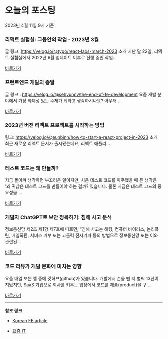 # 오늘의 포스팅 
2023년 4월 11일 9시 기준 

###  리액트 실험실: 그동안의 작업 - 2023년 3월 

 글 링크: https://velog.io/@typo/react-labs-march-2023 소개 지난 달 22일, 리액트 실험실에서 2022년 6월 업데이트 이후로 진행 중인 작업... 

 [바로가기](https://kofearticle.substack.com/p/korean-fe-article-2023-3) 

###  프런트엔드 개발의 종말 

 글 링크 : https://velog.io/@sehyunny/the-end-of-fe-development 요즘 개발 분야에서 가장 화제성 있는 주제가 뭐라고 생각하시나요? 아무래... 

 [바로가기](https://kofearticle.substack.com/p/korean-fe-article-b70) 

###  2023년 버전 리액트 프로젝트를 시작하는 방법 

 링크: https://velog.io/@eunbinn/how-to-start-a-react-project-in-2023 소개 최근 새로운 리액트 문서가 출시됐는데요, 리액트 애플리... 

 [바로가기](https://kofearticle.substack.com/p/korean-fe-article-2023) 

### 테스트 코드는 왜 만들까? 

 지금 돌이켜 생각하면 부끄러운 일이지만, 처음 테스트 코드를 마주했을 때 든 생각은 '왜 귀찮은 테스트 코드를 만들어야 하는 걸까?'였습니다. 물론 지금은 테스트 코드의 중요성을 ... 

 [바로가기](https://yozm.wishket.com/magazine/detail/1964/) 

### 개발자 ChatGPT로 보안 정복하기: 침해 사고 분석 

 정보통신망 제2조 제1항 제7호에 따르면, “침해 사고는 해킹, 컴퓨터 바이러스, 논리폭탄, 메일폭탄, 서비스 거부 또는 고출력 전자기파 등의 방법으로 정보통신망 또는 이와 관련된... 

 [바로가기](https://yozm.wishket.com/magazine/detail/1960/) 

### 코드 리뷰가 개발 문화에 미치는 영향 

 요즘 매일 보는 앱 중에 깃허브(github)가 있습니다. 개발에서 손을 뗀 지 벌써 13년이 지났지만, SaaS 기업으로 회사를 키우는 입장에서 코드를 제품(product)을 구... 

 [바로가기](https://yozm.wishket.com/magazine/detail/1957/) 

---

**참조 링크**

- [Korean FE article](https://kofearticle.substack.com) 

- [요즘 IT](https://yozm.wishket.com/magazine) 

